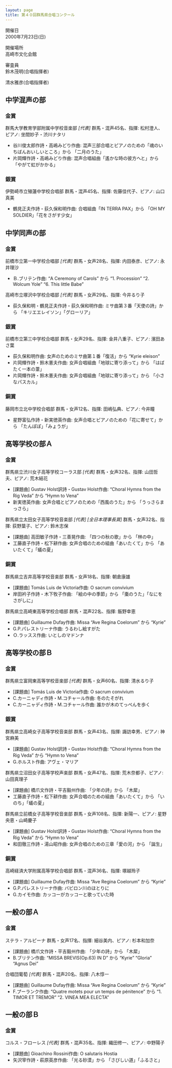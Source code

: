 ```yaml
---
layout: page
title: 第４０回群馬県合唱コンクール
---
```

開催日  
2000年7月23日(日)

開催場所  
高崎市文化会館

審査員  
鈴木茂明(合唱指揮者)

清水雅彦(合唱指揮者)

中学混声の部
------------

### 金賞

<span class="choir-name">群馬大学教育学部附属中学校音楽部</span> *\[代表\]*
群馬・混声45名、指揮: 松村澄人、ピアノ: 坐間妙子・渋川ナタリ

-   谷川俊太郎作詩・高嶋みどり作曲: 混声三部合唱とピアノのための「魂のいちばんおいしいところ」から 「二月のうた」
-   片岡輝作詩・高嶋みどり作曲: 混声合唱組曲「遙かな時の彼方へと」から 「やがて虹がかかる」

### 銀賞

<span class="choir-name">伊勢崎市立殖蓮中学校合唱部</span>
群馬・混声45名、指揮: 佐藤佳代子、ピアノ: 山口真美

-   鶴見正夫作詩・荻久保和明作曲: 合唱組曲「IN TERRA PAX」から 「OH MY SOLDIER」「花をさがす少女」

中学同声の部
------------

### 金賞

<span class="choir-name">前橋市立第一中学校合唱部</span> *\[代表\]*
群馬・女声28名、指揮: 内田泰彦、ピアノ: 永井理沙

-   Ｂ.ブリテン作曲: “A Ceremony of Carols” から “1. Procession” “2. Wolcum Yole” “6. This little Babe”

<span class="choir-name">高崎市立塚沢中学校合唱部</span> *\[代表\]*
群馬・女声29名、指揮: 今井るり子

-   荻久保和明・鶴見正夫作詩・荻久保和明作曲: ミサ曲第３番「天使の詩」から 「キリエエレイソン」「グローリア」

### 銀賞

<span class="choir-name">前橋市立第三中学校合唱部</span>
群馬・女声29名、指揮: 金井八重子、ピアノ: 濱田あさ葉

-   荻久保和明作曲: 女声のためのミサ曲第１番「復活」から “Kyrie eleison”
-   片岡輝作詩・鈴木憲夫作曲: 女声合唱組曲「地球に寄り添って」から 「はばたく一本の葦」
-   片岡輝作詩・鈴木憲夫作曲: 女声合唱組曲「地球に寄り添って」から 「小さなパスカル」

### 銅賞

<span class="choir-name">藤岡市立北中学校合唱部</span>
群馬・女声12名、指揮: 田嶋弘典、ピアノ: 今井瞳

-   星野富弘作詩・新実徳英作曲: 女声合唱とピアノのための「花に寄せて」から 「たんぽぽ」「みょうが」

高等学校の部Ａ
--------------

### 金賞

<span class="choir-name">群馬県立渋川女子高等学校コーラス部</span> *\[代表\]*
群馬・女声32名、指揮: 山田哲夫、ピアノ: 荒木結花

-   \[課題曲\] Gustav Holst訳詩・Gustav Holst作曲: “Choral Hymns from the Rig Veda” から “Hymn to Vena”
-   新実徳英作曲: 女声合唱とピアノのための「西風のうた」から 「うっさらまっさら」

<span class="choir-name">群馬県立太田女子高等学校音楽部</span> *\[代表\]* *\[全日本理事長賞\]*
群馬・女声32名、指揮: 荻野葉子、ピアノ: 鈴木志保

-   \[課題曲\] 高田敏子作詩・三善晃作曲: 「四つの秋の歌」から 「林の中」
-   工藤直子作詩・松下耕作曲: 女声合唱のための組曲「あいたくて」から 「あいたくて」「蟻の夏」

### 銅賞

<span class="choir-name">群馬県立吉井高等学校音楽部</span>
群馬・女声18名、指揮: 朝倉康雄

-   \[課題曲\] Tomás Luis de Victoria作曲: O sacrum convivium
-   岸田衿子作詩・木下牧子作曲: 「絵の中の季節」から 「棗のうた」「なにをさがしに」

<span class="choir-name">群馬県立高崎東高等学校合唱部</span>
群馬・混声22名、指揮: 飯野幸恵

-   \[課題曲\] Guillaume Dufay作曲: Missa “Ave Regina Coelorum” から “Kyrie”
-   G.P.パレストリーナ作曲: うるわし絵すがた
-   Ｏ.ラッスス作曲: いとしのマドンナ

高等学校の部Ｂ
--------------

### 金賞

<span class="choir-name">群馬県立富岡東高等学校音楽部</span> *\[代表\]*
群馬・女声60名、指揮: 清水るり子

-   \[課題曲\] Tomás Luis de Victoria作曲: O sacrum convivium
-   C.カーニャディ作詩・M.コチャール作曲: 冬のたそがれ
-   C.カーニャディ作詩・M.コチャール作曲: 誰かが木のてっぺんを歩く

### 銀賞

<span class="choir-name">群馬県立高崎女子高等学校音楽部</span>
群馬・女声43名、指揮: 諏訪幸男、ピアノ: 神宮麻美

-   \[課題曲\] Gustav Holst訳詩・Gustav Holst作曲: “Choral Hymns from the Rig Veda” から “Hymn to Vena”
-   G.ホルスト作曲: アヴェ・マリア

<span class="choir-name">群馬県立沼田女子高等学校声楽部</span>
群馬・女声47名、指揮: 荒木奈都子、ピアノ: 山田真理子

-   \[課題曲\] 橋爪文作詩・平吉毅州作曲: 「少年の詩」から 「木犀」
-   工藤直子作詩・松下耕作曲: 女声合唱のための組曲「あいたくて」から 「いのち」「蟻の夏」

<span class="choir-name">群馬県立前橋女子高等学校音楽部</span>
群馬・女声108名、指揮: 新陽一、ピアノ: 星野央恵・山崎慶子

-   \[課題曲\] Gustav Holst訳詩・Gustav Holst作曲: “Choral Hymns from the Rig Veda” から “Hymn to Vena”
-   和田徹三作詩・湯山昭作曲: 女声合唱のための三章「愛の河」から 「誕生」

### 銅賞

<span class="choir-name">高崎経済大学附属高等学校合唱部</span>
群馬・混声36名、指揮: 塚越玲子

-   \[課題曲\] Guillaume Dufay作曲: Missa “Ave Regina Coelorum” から “Kyrie”
-   G.P.パレストリーナ作曲: バビロン川のほとりに
-   G.カイモ作曲: カッコーがカッコーと歌っていた時

一般の部Ａ
----------

### 金賞

<span class="choir-name">ステラ・アルピーナ</span>
群馬・女声17名、指揮: 細谷美内、ピアノ: 杉本和加奈

-   \[課題曲\] 橋爪文作詩・平吉毅州作曲: 「少年の詩」から 「木犀」
-   B.ブリテン作曲: “MISSA BREVIS(Op.63) IN D” から “Kyrie” “Gloria” “Agnus Dei”

<span class="choir-name">合唱団葡萄</span> *\[代表\]*
群馬・混声20名、指揮: 八木惇一

-   \[課題曲\] Guillaume Dufay作曲: Missa “Ave Regina Coelorum” から “Kyrie”
-   F.プーランク作曲: “Quatre motets pour un temps de pénitence” から “1. TIMOR ET TREMOR” “2. VINEA MEA ELECTA”

一般の部Ｂ
----------

### 金賞

<span class="choir-name">コルス・フローレス</span> *\[代表\]*
群馬・混声35名、指揮: 織田修一、ピアノ: 中野陽子

-   \[課題曲\] Gioachino Rossini作曲: O salutaris Hostia
-   矢沢宰作詩・萩原英彦作曲: 「光る砂漠」から 「さびしい道」「ふるさと」
